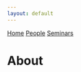 ```yaml
---
layout: default
---
```

[Home](./)        [People](./people.html)        [Seminars](./seminars.html)

# About
